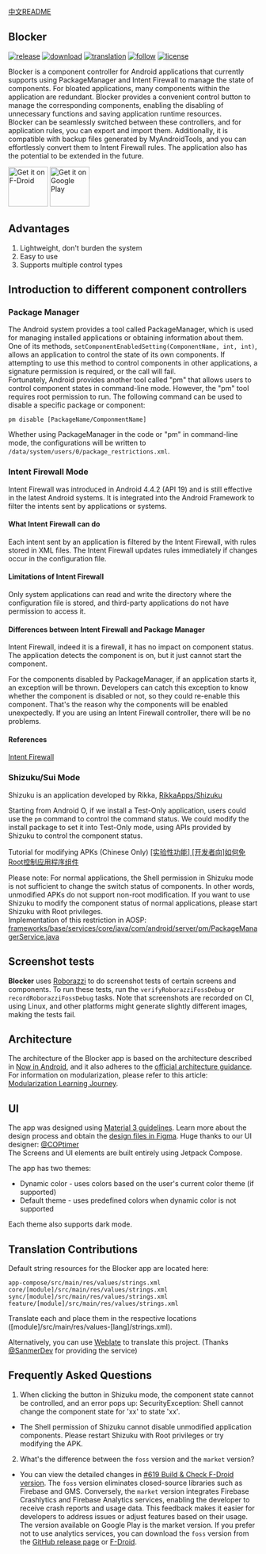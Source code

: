 [中文README](https://github.com/lihenggui/blocker/blob/main/README.zh-CN.md)

## Blocker
[![release](https://img.shields.io/github/v/release/lihenggui/blocker?label=release&color=red)](https://github.com/lihenggui/blocker/releases)
[![download](https://shields.io/github/downloads/lihenggui/blocker/total?label=download)](https://github.com/lihenggui/blocker/releases/latest)
[![translation](https://weblate.sanmer.dev/widget/blocker/svg-badge.svg)](https://weblate.sanmer.dev/engage/blocker/)
[![follow](https://img.shields.io/badge/follow-Telegram-blue.svg?label=follow)](https://t.me/blockerandroid) 
[![license](https://img.shields.io/github/license/lihenggui/blocker)](LICENSE) 


Blocker is a component controller for Android applications that currently supports using
PackageManager and Intent Firewall to manage the state of components. For bloated applications, many
components within the application are redundant. Blocker provides a convenient control button to
manage the corresponding components, enabling the disabling of unnecessary functions and saving
application runtime resources.  
Blocker can be seamlessly switched between these controllers, and for application rules, you can
export and import them. Additionally, it is compatible with backup files generated by
MyAndroidTools, and you can effortlessly convert them to Intent Firewall rules. The application also
has the potential to be extended in the future.

[<img src="https://fdroid.gitlab.io/artwork/badge/get-it-on.png"
     alt="Get it on F-Droid"
     height="80">](https://f-droid.org/packages/com.merxury.blocker/)
[<img src="https://play.google.com/intl/en_us/badges/images/generic/en-play-badge.png"
     alt="Get it on Google Play"
     height="80">](https://play.google.com/store/apps/details?id=com.merxury.blocker)

## Advantages
1. Lightweight, don't burden the system
2. Easy to use
3. Supports multiple control types

## Introduction to different component controllers
### Package Manager

The Android system provides a tool called PackageManager, which is used for managing installed
applications or obtaining information about them. One of its
methods, ```setComponentEnabledSetting(ComponentName, int, int)```, allows an application to control
the state of its own components. If attempting to use this method to control components in other
applications, a signature permission is required, or the call will fail.  
Fortunately, Android provides another tool called "pm" that allows users to control component states in command-line mode. However, the "pm" tool requires root permission to run. The following command can be used to disable a specific package or component:

```
pm disable [PackageName/ComponmentName]
```

Whether using PackageManager in the code or "pm" in command-line mode, the configurations will be written to ```/data/system/users/0/package_restrictions.xml```.

### Intent Firewall Mode
Intent Firewall was introduced in Android 4.4.2 (API 19) and is still effective in the latest Android systems. It is integrated into the Android Framework to filter the intents sent by applications or systems. 

#### What Intent Firewall can do
Each intent sent by an application is filtered by the Intent Firewall, with rules stored in XML files. The Intent Firewall updates rules immediately if changes occur in the configuration file.

#### Limitations of Intent Firewall
Only system applications can read and write the directory where the configuration file is stored, and third-party applications do not have permission to access it.

#### Differences between Intent Firewall and Package Manager
Intent Firewall, indeed it is a firewall, it has no impact on component status. The application detects the component is on, but it just cannot start the component.

For the components disabled by PackageManager, if an application starts it, an exception will be thrown. Developers can catch this exception to know whether the component is disabled or not, so they could re-enable this component. That's the reason why the components will be enabled unexpectedly. If you are using an Intent Firewall controller, there will be no problems.
#### References
[Intent Firewall](https://carteryagemann.com/pages/android-intent-firewall.html)

### Shizuku/Sui Mode
Shizuku is an application developed by Rikka, [RikkaApps/Shizuku](https://github.com/RikkaApps/Shizuku)

Starting from Android O, if we install a Test-Only application, users could use the `pm` command to control the command status. We could modify the install package to set it into Test-Only mode, using APIs provided by Shizuku to control the component status.

Tutorial for modifying APKs (Chinese Only) [[实验性功能] [开发者向]如何免Root控制应用程序组件](https://github.com/lihenggui/blocker/wiki/%5B%E5%AE%9E%E9%AA%8C%E6%80%A7%E5%8A%9F%E8%83%BD%5D-%5B%E5%BC%80%E5%8F%91%E8%80%85%E5%90%91%5D%E5%A6%82%E4%BD%95%E5%85%8DRoot%E6%8E%A7%E5%88%B6%E5%BA%94%E7%94%A8%E7%A8%8B%E5%BA%8F%E7%BB%84%E4%BB%B6)

Please note: For normal applications, the Shell permission in Shizuku mode is not sufficient to
change the switch status of components. In other words, unmodified APKs do not support non-root
modification. If you want to use Shizuku to modify the component status of normal applications,
please start Shizuku with Root privileges.  
Implementation of this restriction in
AOSP: [frameworks/base/services/core/java/com/android/server/pm/PackageManagerService.java](https://cs.android.com/android/platform/superproject/main/+/main:frameworks/base/services/core/java/com/android/server/pm/PackageManagerService.java;l=3750;drc=02a77ed61cbeec253a1b49e732d1f27a9ff4b303;bpv=0;bpt=1)

## Screenshot tests

**Blocker** uses [Roborazzi](https://github.com/takahirom/roborazzi) to do screenshot tests
of certain screens and components. To run these tests, run the `verifyRoborazziFossDebug` or
`recordRoborazziFossDebug` tasks. Note that screenshots are recorded on CI, using Linux, and other
platforms might generate slightly different images, making the tests fail.

## Architecture
The architecture of the Blocker app is based on the architecture described in [Now in Android](https://github.com/android/nowinandroid/blob/main/docs/ArchitectureLearningJourney.md), and it also adheres to the [official architecture guidance](https://developer.android.com/topic/architecture).  
For information on modularization, please refer to this article: [Modularization Learning Journey](https://github.com/android/nowinandroid/blob/main/docs/ModularizationLearningJourney.md).

## UI
The app was designed using [Material 3 guidelines](https://m3.material.io/). Learn more about the design process and obtain the [design files in Figma](https://www.figma.com/file/T903MNmXtahDVf1yoOgXoI/Blocker).
Huge thanks to our UI designer: [@COPtimer](https://github.com/COPtimer)  
The Screens and UI elements are built entirely using Jetpack Compose.

The app has two themes:

* Dynamic color - uses colors based on the user's current color theme (if supported)
* Default theme - uses predefined colors when dynamic color is not supported

Each theme also supports dark mode.

## Translation Contributions
Default string resources for the Blocker app are located here:

`app-compose/src/main/res/values/strings.xml`  
`core/[module]/src/main/res/values/strings.xml`  
`sync/[module]/src/main/res/values/strings.xml`  
`feature/[module]/src/main/res/values/strings.xml`  

Translate each and place them in the respective locations ([module]/src/main/res/values-[lang]/strings.xml).  

Alternatively, you can use [Weblate](https://weblate.sanmer.dev/projects/blocker/) to translate this project. (Thanks [@SanmerDev](https://github.com/SanmerDev) for providing the service)

## Frequently Asked Questions

1. When clicking the button in Shizuku mode, the component state cannot be controlled, and an error
   pops up: SecurityException: Shell cannot change the component state for 'xx' to state 'xx'.

* The Shell permission of Shizuku cannot disable unmodified application components. Please restart
  Shizuku with Root privileges or try modifying the APK.

2. What's the difference between the `foss` version and the `market` version?

* You can view the detailed changes in [#619 Build & Check F-Droid version](https://github.com/lihenggui/blocker/pull/619/files). The `foss` version eliminates closed-source libraries such as Firebase and GMS. Conversely, the `market` version integrates Firebase Crashlytics and Firebase Analytics services, enabling the developer to receive crash reports and usage data. This feedback makes it easier for developers to address issues or adjust features based on their usage. The version available on Google Play is the market version. If you prefer not to use analytics services, you can download the `foss` version from the [GitHub release page](https://github.com/lihenggui/blocker/releases) or [F-Droid](https://f-droid.org/packages/com.merxury.blocker/).
